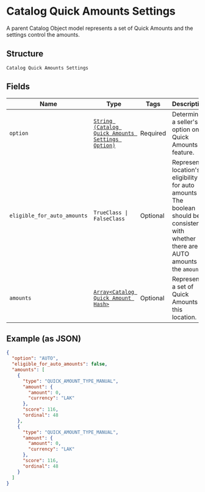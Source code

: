 
# Catalog Quick Amounts Settings

A parent Catalog Object model represents a set of Quick Amounts and the settings control the amounts.

## Structure

`Catalog Quick Amounts Settings`

## Fields

| Name | Type | Tags | Description |
|  --- | --- | --- | --- |
| `option` | [`String (Catalog Quick Amounts Settings Option)`](../../doc/models/catalog-quick-amounts-settings-option.md) | Required | Determines a seller's option on Quick Amounts feature. |
| `eligible_for_auto_amounts` | `TrueClass \| FalseClass` | Optional | Represents location's eligibility for auto amounts<br>The boolean should be consistent with whether there are AUTO amounts in the `amounts`. |
| `amounts` | [`Array<Catalog Quick Amount Hash>`](../../doc/models/catalog-quick-amount.md) | Optional | Represents a set of Quick Amounts at this location. |

## Example (as JSON)

```json
{
  "option": "AUTO",
  "eligible_for_auto_amounts": false,
  "amounts": [
    {
      "type": "QUICK_AMOUNT_TYPE_MANUAL",
      "amount": {
        "amount": 0,
        "currency": "LAK"
      },
      "score": 116,
      "ordinal": 48
    },
    {
      "type": "QUICK_AMOUNT_TYPE_MANUAL",
      "amount": {
        "amount": 0,
        "currency": "LAK"
      },
      "score": 116,
      "ordinal": 48
    }
  ]
}
```


